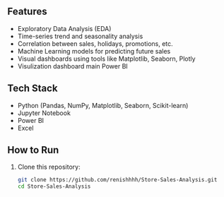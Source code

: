 
## Features

- Exploratory Data Analysis (EDA)
- Time-series trend and seasonality analysis
- Correlation between sales, holidays, promotions, etc.
- Machine Learning models for predicting future sales
- Visual dashboards using tools like Matplotlib, Seaborn, Plotly
- Visulization dashboard main Power BI

## Tech Stack

- Python (Pandas, NumPy, Matplotlib, Seaborn, Scikit-learn)
- Jupyter Notebook
- Power BI
- Excel


##  How to Run

1. Clone this repository:
   ```bash
   git clone https://github.com/renishhhh/Store-Sales-Analysis.git
   cd Store-Sales-Analysis
